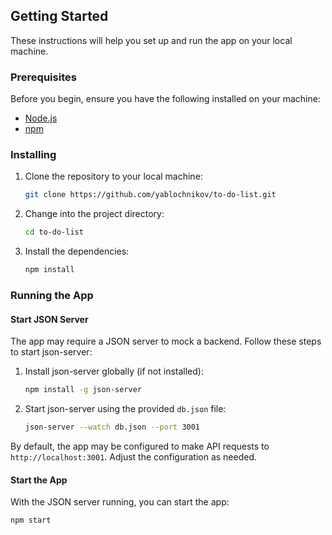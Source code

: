 ## Getting Started

These instructions will help you set up and run the app on your local machine.

### Prerequisites

Before you begin, ensure you have the following installed on your machine:

- [Node.js](https://nodejs.org/)
- [npm](https://www.npmjs.com/)

### Installing

1. Clone the repository to your local machine:

   ```bash
   git clone https://github.com/yablochnikov/to-do-list.git
   ```

2. Change into the project directory:

   ```bash
   cd to-do-list
   ```

3. Install the dependencies:

   ```bash
   npm install
   ```

### Running the App

#### Start JSON Server

The app may require a JSON server to mock a backend. Follow these steps to start json-server:

1. Install json-server globally (if not installed):

   ```bash
   npm install -g json-server
   ```

2. Start json-server using the provided `db.json` file:

   ```bash
   json-server --watch db.json --port 3001
   ```

By default, the app may be configured to make API requests to `http://localhost:3001`. Adjust the configuration as needed.

#### Start the App

With the JSON server running, you can start the app:

```bash
npm start
```

